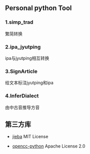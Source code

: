 ## Personal python Tool

### 1.simp_trad
繁简转换

### 2.ipa_jyutping
ipa与jyutping相互转换

### 3.SignArticle
给文本标注jyutping和ipa

### 4.InferDialect
由中古音推导方音

## 第三方库
* [jieba](https://github.com/fxsjy/jieba) MIT License

* [opencc-python](https://github.com/yichen0831/opencc-python) Apache License 2.0
